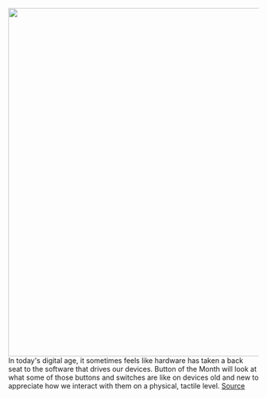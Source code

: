 <img src='https://cdn.vox-cdn.com/uploads/chorus_asset/file/11490453/a-01.0.png' width='700px' /><br/>
In today's digital age, it sometimes feels like hardware has taken a back seat to the software that drives our devices. Button of the Month will look at what some of those buttons and switches are like on devices old and new to appreciate how we interact with them on a physical, tactile level.
<a href='https://www.theverge.com/circuitbreaker/2020/5/27/21270299/apple-butterfly-keyboard-hardware-design-macbook-pro-physical-key-button'> Source <a/>